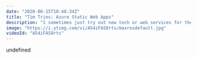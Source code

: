 ```yaml
---
date: "2020-06-15T10:48:34Z"
title: "Tim Tries: Azure Static Web Apps"
description: "I sometimes just try out new tech or web services for the first time and give my feedback as I go. In this video I look at #Azure Static Web Apps. Azure clearly noticed the trends in the JAMstack world and likely also figured out that just static file hosting is not enough. They offer way more features than Netlify for example. But is it good enough? Let's see...\n\nConclusion: this thing just works! I'm impressed.\nDisclaimer: this content is not sponsored and my opinions are honest and real time.\n\nDocs: https://azure.microsoft.com/en-us/services/app-service/static/\nA great tutorial by Gift Egwuenu (I didn't use it): https://www.giftegwuenu.com/deploy-a-gridsome-app-on-azure-static-web-apps/\n\nFollow me here:\nWebsite: https://timbenniks.nl/\nTwitter: https://twitter.com/timbenniks\nGithub: https://github.com/timbenniks\n\n#timtries #jamstack"
image: "https://i.ytimg.com/vi/A54iFAS8rts/maxresdefault.jpg"
videoId: "A54iFAS8rts"
---
```


undefined